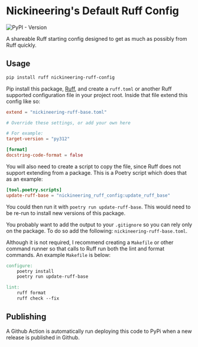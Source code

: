 # Nickineering's Default Ruff Config

![PyPI - Version](https://img.shields.io/pypi/v/nickineering-ruff-config)

A shareable Ruff starting config designed to get as much as possibly from Ruff
quickly.

## Usage

```bash
pip install ruff nickineering-ruff-config
```

Pip install this package, [Ruff](https://docs.astral.sh/ruff/), and create a
`ruff.toml` or another Ruff supported configuration file in your project root.
Inside that file extend this config like so:

```toml
extend = "nickineering-ruff-base.toml"

# Override these settings, or add your own here

# For example:
target-version = "py312"

[format]
docstring-code-format = false
```

You will also need to create a script to copy the file, since Ruff does not
support extending from a package. This is a Poetry script which does that as an
example:

```toml
[tool.poetry.scripts]
update-ruff-base = "nickineering_ruff_config:update_ruff_base"
```

You could then run it with `poetry run update-ruff-base`. This would need to be
re-run to install new versions of this package.

You probably want to add the output to your `.gitignore` so you can rely only on
the package. To do so add the following: `nickineering-ruff-base.toml`.

Although it is not required, I recommend creating a `Makefile` or other command
runner so that calls to Ruff run both the lint and format commands. An example
`Makefile` is below:

```makefile
configure:
    poetry install
    poetry run update-ruff-base

lint:
    ruff format
    ruff check --fix
```

## Publishing

A Github Action is automatically run deploying this code to PyPi when a new
release is published in Github.
